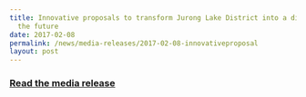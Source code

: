 ```yaml
---
title: Innovative proposals to transform Jurong Lake District into a district of
  the future
date: 2017-02-08
permalink: /news/media-releases/2017-02-08-innovativeproposal
layout: post
---
```

<h3 style="color:#124596; font-weight:bold;"><a href="https://www.ura.gov.sg/corporate/media-room/media-releases/pr17-08">Read the media release</a></h3>